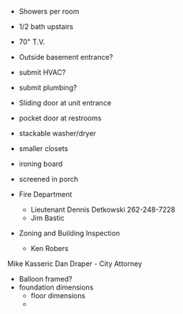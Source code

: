  - Showers per room
 - 1/2 bath upstairs
 - 70" T.V.


- Outside basement entrance?



- submit HVAC?
- submit plumbing?

- Sliding door at unit entrance
- pocket door at restrooms
- stackable washer/dryer
- smaller closets
- ironing board

- screened in porch


- Fire Department
	- Lieutenant Dennis Detkowski 262-248-7228
	- Jim Bastic
- Zoning and Building Inspection
	- Ken Robers

Mike Kasseric
Dan Draper - City Attorney



- Balloon framed?
- foundation dimensions
	- floor dimensions
	- 



